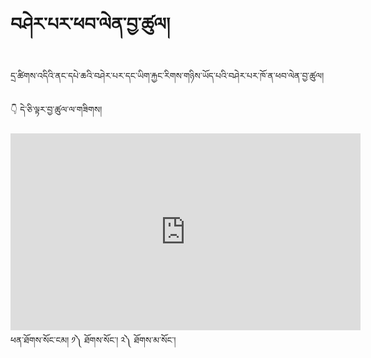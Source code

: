 #  བཤེར་པར་ཕབ་ལེན་བྱ་ཚུལ།

དྲ་ཚིགས་འདིའི་ནང་དཔེ་ཆའི་བཤེར་པར་དང་ཡིག་རྐྱང་རིགས་གཉིས་ཡོད་པའི་བཤེར་པར་ཁོ་ན་ཕབ་ལེན་བྱ་ཚུལ།

👇 དེ་ཅི་ལྟར་བྱ་ཚུལ་ལ་གཟིགས།

<iframe width="560" height="315" src="https://www.youtube.com/embed/HZERGNFmrc8" title="YouTube video player" frameborder="0" allow="accelerometer; autoplay; clipboard-write; encrypted-media; gyroscope; picture-in-picture; web-share" allowfullscreen></iframe>
ཕན་ཐོགས་སོང་ངམ། ༡༽ ཐོགས་སོང་། ༢༽ ཐོགས་མ་སོང་།
